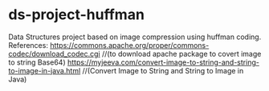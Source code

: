 # ds-project-huffman
Data Structures project based on image compression using huffman coding.
References:
https://commons.apache.org/proper/commons-codec/download_codec.cgi  //(to download apache package to covert image to string Base64)
https://myjeeva.com/convert-image-to-string-and-string-to-image-in-java.html //(Convert Image to String and String to Image in Java)
